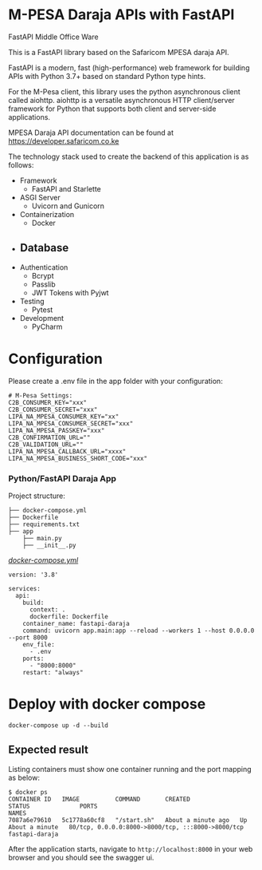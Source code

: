 # M-PESA Daraja APIs with FastAPI
FastAPI Middle Office Ware

This is a FastAPI library based on the Safaricom MPESA daraja API. 

FastAPI is a modern, fast (high-performance) web framework for building APIs with Python 3.7+ based on standard Python type hints.

For the M-Pesa client, this library uses the python asynchronous client called aiohttp. 
aiohttp is a versatile asynchronous HTTP client/server framework for Python that supports both client and server-side applications.

MPESA Daraja API documentation can be found at https://developer.safaricom.co.ke

The technology stack used to create the backend of this application is as follows:

- Framework
    - FastAPI and Starlette
- ASGI Server
    - Uvicorn and Gunicorn
- Containerization
    - Docker
- Database
    - 
- Authentication
    - Bcrypt
    - Passlib
    - JWT Tokens with Pyjwt
- Testing
    - Pytest
- Development
    - PyCharm


# Configuration
Please create a .env file in the app folder with your configuration:
```shell
# M-Pesa Settings:
C2B_CONSUMER_KEY="xxx"
C2B_CONSUMER_SECRET="xxx"
LIPA_NA_MPESA_CONSUMER_KEY="xx"
LIPA_NA_MPESA_CONSUMER_SECRET="xxx"
LIPA_NA_MPESA_PASSKEY="xxx"
C2B_CONFIRMATION_URL=""
C2B_VALIDATION_URL=""
LIPA_NA_MPESA_CALLBACK_URL="xxxx"
LIPA_NA_MPESA_BUSINESS_SHORT_CODE="xxx"
```

### Python/FastAPI Daraja App
Project structure:
```
├── docker-compose.yml
├── Dockerfile
├── requirements.txt
├── app
    ├── main.py
    ├── __init__.py

```

[_docker-compose.yml_](docker-compose.yml)
```
version: '3.8'

services:
  api:
    build:
      context: .
      dockerfile: Dockerfile
    container_name: fastapi-daraja
    command: uvicorn app.main:app --reload --workers 1 --host 0.0.0.0 --port 8000
    env_file:
      - .env
    ports:
      - "8000:8000"
    restart: "always"

```



# Deploy with docker compose
```shell
docker-compose up -d --build
```

## Expected result

Listing containers must show one container running and the port mapping as below:
```
$ docker ps
CONTAINER ID   IMAGE          COMMAND       CREATED              STATUS              PORTS                                               NAMES
7087a6e79610   5c1778a60cf8   "/start.sh"   About a minute ago   Up About a minute   80/tcp, 0.0.0.0:8000->8000/tcp, :::8000->8000/tcp   fastapi-daraja
```

After the application starts, navigate to `http://localhost:8000` in your web browser and you should see the swagger ui.